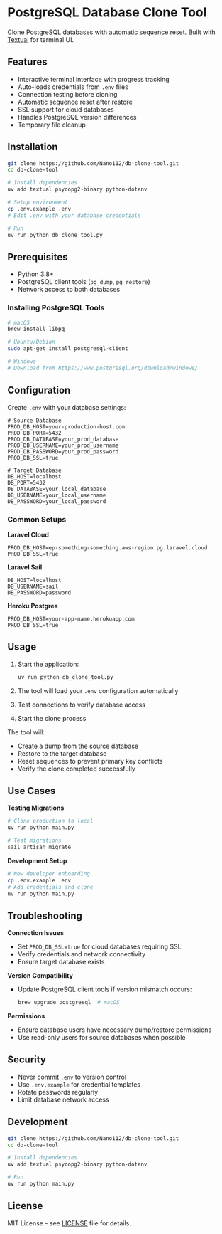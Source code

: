 # PostgreSQL Database Clone Tool

Clone PostgreSQL databases with automatic sequence reset. Built with [Textual](https://textual.textualize.io/) for terminal UI.

## Features

- Interactive terminal interface with progress tracking
- Auto-loads credentials from `.env` files  
- Connection testing before cloning
- Automatic sequence reset after restore
- SSL support for cloud databases
- Handles PostgreSQL version differences
- Temporary file cleanup

## Installation

```bash
git clone https://github.com/Nano112/db-clone-tool.git
cd db-clone-tool

# Install dependencies
uv add textual psycopg2-binary python-dotenv

# Setup environment
cp .env.example .env
# Edit .env with your database credentials

# Run
uv run python db_clone_tool.py
```

## Prerequisites

- Python 3.8+
- PostgreSQL client tools (`pg_dump`, `pg_restore`)
- Network access to both databases

### Installing PostgreSQL Tools

```bash
# macOS
brew install libpq

# Ubuntu/Debian  
sudo apt-get install postgresql-client

# Windows
# Download from https://www.postgresql.org/download/windows/
```

## Configuration

Create `.env` with your database settings:

```env
# Source Database
PROD_DB_HOST=your-production-host.com
PROD_DB_PORT=5432
PROD_DB_DATABASE=your_prod_database
PROD_DB_USERNAME=your_prod_username
PROD_DB_PASSWORD=your_prod_password
PROD_DB_SSL=true

# Target Database
DB_HOST=localhost
DB_PORT=5432
DB_DATABASE=your_local_database
DB_USERNAME=your_local_username
DB_PASSWORD=your_local_password
```

### Common Setups

**Laravel Cloud**
```env
PROD_DB_HOST=ep-something-something.aws-region.pg.laravel.cloud
PROD_DB_SSL=true
```

**Laravel Sail**
```env
DB_HOST=localhost
DB_USERNAME=sail
DB_PASSWORD=password
```

**Heroku Postgres**
```env
PROD_DB_HOST=your-app-name.herokuapp.com
PROD_DB_SSL=true
```

## Usage

1. Start the application:
   ```bash
   uv run python db_clone_tool.py
   ```

2. The tool will load your `.env` configuration automatically

3. Test connections to verify database access

4. Start the clone process

The tool will:
- Create a dump from the source database
- Restore to the target database  
- Reset sequences to prevent primary key conflicts
- Verify the clone completed successfully

## Use Cases

**Testing Migrations**
```bash
# Clone production to local
uv run python main.py

# Test migrations
sail artisan migrate
```

**Development Setup**
```bash
# New developer onboarding
cp .env.example .env
# Add credentials and clone
uv run python main.py
```

## Troubleshooting

**Connection Issues**
- Set `PROD_DB_SSL=true` for cloud databases requiring SSL
- Verify credentials and network connectivity
- Ensure target database exists

**Version Compatibility**
- Update PostgreSQL client tools if version mismatch occurs:
  ```bash
  brew upgrade postgresql  # macOS
  ```

**Permissions**
- Ensure database users have necessary dump/restore permissions
- Use read-only users for source databases when possible

## Security

- Never commit `.env` to version control
- Use `.env.example` for credential templates
- Rotate passwords regularly
- Limit database network access

## Development

```bash
git clone https://github.com/Nano112/db-clone-tool.git
cd db-clone-tool

# Install dependencies
uv add textual psycopg2-binary python-dotenv

# Run
uv run python main.py
```

## License

MIT License - see [LICENSE](LICENSE) file for details.